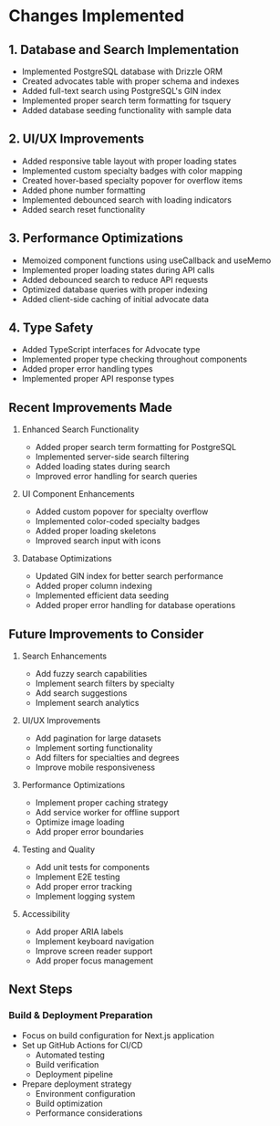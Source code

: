 # Changes Implemented

## 1. Database and Search Implementation
- Implemented PostgreSQL database with Drizzle ORM
- Created advocates table with proper schema and indexes
- Added full-text search using PostgreSQL's GIN index
- Implemented proper search term formatting for tsquery
- Added database seeding functionality with sample data

## 2. UI/UX Improvements
- Added responsive table layout with proper loading states
- Implemented custom specialty badges with color mapping
- Created hover-based specialty popover for overflow items
- Added phone number formatting
- Implemented debounced search with loading indicators
- Added search reset functionality

## 3. Performance Optimizations
- Memoized component functions using useCallback and useMemo
- Implemented proper loading states during API calls
- Added debounced search to reduce API requests
- Optimized database queries with proper indexing
- Added client-side caching of initial advocate data

## 4. Type Safety
- Added TypeScript interfaces for Advocate type
- Implemented proper type checking throughout components
- Added proper error handling types
- Implemented proper API response types

## Recent Improvements Made
1. Enhanced Search Functionality
   - Added proper search term formatting for PostgreSQL
   - Implemented server-side search filtering
   - Added loading states during search
   - Improved error handling for search queries

2. UI Component Enhancements
   - Added custom popover for specialty overflow
   - Implemented color-coded specialty badges
   - Added proper loading skeletons
   - Improved search input with icons

3. Database Optimizations
   - Updated GIN index for better search performance
   - Added proper column indexing
   - Implemented efficient data seeding
   - Added proper error handling for database operations

## Future Improvements to Consider
1. Search Enhancements
   - Add fuzzy search capabilities
   - Implement search filters by specialty
   - Add search suggestions
   - Implement search analytics

2. UI/UX Improvements
   - Add pagination for large datasets
   - Implement sorting functionality
   - Add filters for specialties and degrees
   - Improve mobile responsiveness

3. Performance Optimizations
   - Implement proper caching strategy
   - Add service worker for offline support
   - Optimize image loading
   - Add proper error boundaries

4. Testing and Quality
   - Add unit tests for components
   - Implement E2E testing
   - Add proper error tracking
   - Implement logging system

5. Accessibility
   - Add proper ARIA labels
   - Implement keyboard navigation
   - Improve screen reader support
   - Add proper focus management

## Next Steps

### Build & Deployment Preparation
- Focus on build configuration for Next.js application
- Set up GitHub Actions for CI/CD
  - Automated testing
  - Build verification
  - Deployment pipeline
- Prepare deployment strategy
  - Environment configuration
  - Build optimization
  - Performance considerations
